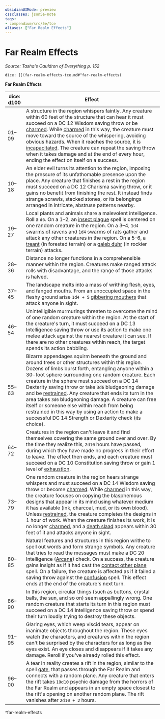 ```yaml
---
obsidianUIMode: preview
cssclasses: json5e-note
tags:
- compendium/src/5e/tce
aliases: ["Far Realm Effects"]
---
```

# Far Realm Effects
*Source: Tasha's Cauldron of Everything p. 152* 

`dice: [](far-realm-effects-tce.md#^far-realm-effects)`

**Far Realm Effects**

| dice: d100 | Effect |
|------------|--------|
| 01–09 | A structure in the region whispers faintly. Any creature within 60 feet of the structure that can hear it must succeed on a DC 12 Wisdom saving throw or be [charmed](/2-Mechanics/CLI/rules/conditions.md#charmed). While [charmed](/2-Mechanics/CLI/rules/conditions.md#charmed) in this way, the creature must move toward the source of the whispering, avoiding obvious hazards. When it reaches the source, it is [incapacitated](/2-Mechanics/CLI/rules/conditions.md#incapacitated). The creature can repeat the saving throw when it takes damage and at the end of every hour, ending the effect on itself on a success. |
| 10–18 | An elder evil turns its attention to the region, imposing the pressure of its unfathomable presence upon the place. Any creature that finishes a rest in the region must succeed on a DC 12 Charisma saving throw, or it gains no benefit from finishing the rest. It instead finds strange scrawls, stacked stones, or its belongings arranged in intricate, abstruse patterns nearby. |
| 19–27 | Local plants and animals share a malevolent intelligence. Roll a `d6`. On a 1–2, an [insect plague](/2-Mechanics/CLI/spells/insect-plague.md) spell is centered on one random creature in the region. On a 3–4, `1d4` [swarms of ravens](/2-Mechanics/CLI/bestiary/beast/swarm-of-ravens.md) and `1d4` [swarms of rats](/2-Mechanics/CLI/bestiary/beast/swarm-of-rats.md) gather and attack any other creatures in the region. On a 5–6, a [treant](/2-Mechanics/CLI/bestiary/plant/treant.md) (in forested terrain) or a [galeb duhr](/2-Mechanics/CLI/bestiary/elemental/galeb-duhr.md) (in rockier terrain) attacks. |
| 28–36 | Distance no longer functions in a comprehensible manner within the region. Creatures make ranged attack rolls with disadvantage, and the range of those attacks is halved. |
| 37–45 | The landscape melts into a mass of writhing flesh, eyes, and fanged mouths. From an unoccupied space in the fleshy ground arise `1d4 + 5` [gibbering mouthers](/2-Mechanics/CLI/bestiary/aberration/gibbering-mouther.md) that attack anyone in sight. |
| 46–54 | Unintelligible murmurings threaten to overcome the mind of one random creature within the region. At the start of the creature's turn, it must succeed on a DC 13 Intelligence saving throw or use its action to make one melee attack against the nearest creature it can see. If there are no other creatures within reach, the target spends its action babbling. |
| 55–63 | Bizarre appendages squirm beneath the ground and around trees or other structures within this region. Dozens of limbs burst forth, entangling anyone within a 30-foot sphere surrounding one random creature. Each creature in the sphere must succeed on a DC 14 Dexterity saving throw or take `3d6` bludgeoning damage and be [restrained](/2-Mechanics/CLI/rules/conditions.md#restrained). Any creature that ends its turn in the area takes `3d6` bludgeoning damage. A creature can free itself or someone else within reach from being [restrained](/2-Mechanics/CLI/rules/conditions.md#restrained) in this way by using an action to make a successful DC 14 Strength or Dexterity check (its choice). |
| 64–72 | Creatures in the region can't leave it and find themselves covering the same ground over and over. By the time they realize this, `2d10` hours have passed, during which they have made no progress in their effort to leave. The effect then ends, and each creature must succeed on a DC 10 Constitution saving throw or gain 1 level of [exhaustion](/2-Mechanics/CLI/rules/conditions.md#exhaustion). |
| 73–79 | One random creature in the region hears strange whispers and must succeed on a DC 14 Wisdom saving throw or become [charmed](/2-Mechanics/CLI/rules/conditions.md#charmed). While [charmed](/2-Mechanics/CLI/rules/conditions.md#charmed) in this way, the creature focuses on copying the blasphemous designs that appear in its mind using whatever medium it has available (ink, charcoal, mud, or its own blood). Unless [restrained](/2-Mechanics/CLI/rules/conditions.md#restrained), the creature completes the designs in 1 hour of work. When the creature finishes its work, it is no longer [charmed](/2-Mechanics/CLI/rules/conditions.md#charmed), and a [death slaad](/2-Mechanics/CLI/bestiary/aberration/death-slaad.md) appears within 30 feet of it and attacks anyone in sight. |
| 80–85 | Natural features and structures in this region writhe to spell out words and form strange symbols. Any creature that tries to read the messages must make a DC 20 Intelligence ([Arcana](/2-Mechanics/CLI/rules/skills.md#Arcana)) check. On a success, the creature gains insight as if it had cast the [contact other plane](/2-Mechanics/CLI/spells/contact-other-plane.md) spell. On a failure, the creature is affected as if it failed a saving throw against the [confusion](/2-Mechanics/CLI/spells/confusion.md) spell. This effect ends at the end of the creature's next turn. |
| 86–90 | In this region, circular things (such as buttons, crystal balls, the sun, and so on) seem appallingly wrong. One random creature that starts its turn in this region must succeed on a DC 14 Intelligence saving throw or spend their turn loudly trying to destroy these objects. |
| 91–95 | Glaring eyes, which weep viscid tears, appear on inanimate objects throughout the region. These eyes watch the characters, and creatures within the region can't be surprised by the characters for as long as the eyes exist. An eye closes and disappears if it takes any damage. Reroll if you've already rolled this effect. |
| 96–00 | A tear in reality creates a rift in the region, similar to the spell [gate](/2-Mechanics/CLI/spells/gate.md), that passes through the Far Realm and connects with a random plane. Any creature that enters the rift takes `10d10` psychic damage from the horrors of the Far Realm and appears in an empty space closest to the rift's opening on another random plane. The rift vanishes after `2d10 + 2` hours. |
^far-realm-effects